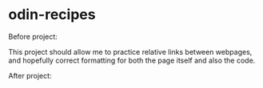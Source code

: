 # odin-recipes

<!-- The task for this project is to create a website for different recipes, with each recipe having its own page. -->

Before project:

This project should allow me to practice relative links between webpages, and hopefully correct formatting for both the page itself and also the code.



After project:

